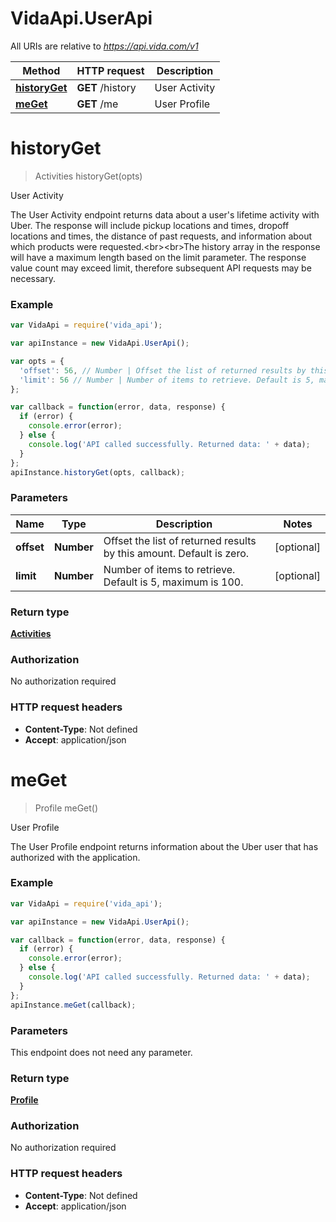 # VidaApi.UserApi

All URIs are relative to *https://api.vida.com/v1*

Method | HTTP request | Description
------------- | ------------- | -------------
[**historyGet**](UserApi.md#historyGet) | **GET** /history | User Activity
[**meGet**](UserApi.md#meGet) | **GET** /me | User Profile


<a name="historyGet"></a>
# **historyGet**
> Activities historyGet(opts)

User Activity

The User Activity endpoint returns data about a user&#39;s lifetime activity with Uber. The response will include pickup locations and times, dropoff locations and times, the distance of past requests, and information about which products were requested.&lt;br&gt;&lt;br&gt;The history array in the response will have a maximum length based on the limit parameter. The response value count may exceed limit, therefore subsequent API requests may be necessary.

### Example
```javascript
var VidaApi = require('vida_api');

var apiInstance = new VidaApi.UserApi();

var opts = { 
  'offset': 56, // Number | Offset the list of returned results by this amount. Default is zero.
  'limit': 56 // Number | Number of items to retrieve. Default is 5, maximum is 100.
};

var callback = function(error, data, response) {
  if (error) {
    console.error(error);
  } else {
    console.log('API called successfully. Returned data: ' + data);
  }
};
apiInstance.historyGet(opts, callback);
```

### Parameters

Name | Type | Description  | Notes
------------- | ------------- | ------------- | -------------
 **offset** | **Number**| Offset the list of returned results by this amount. Default is zero. | [optional] 
 **limit** | **Number**| Number of items to retrieve. Default is 5, maximum is 100. | [optional] 

### Return type

[**Activities**](Activities.md)

### Authorization

No authorization required

### HTTP request headers

 - **Content-Type**: Not defined
 - **Accept**: application/json

<a name="meGet"></a>
# **meGet**
> Profile meGet()

User Profile

The User Profile endpoint returns information about the Uber user that has authorized with the application.

### Example
```javascript
var VidaApi = require('vida_api');

var apiInstance = new VidaApi.UserApi();

var callback = function(error, data, response) {
  if (error) {
    console.error(error);
  } else {
    console.log('API called successfully. Returned data: ' + data);
  }
};
apiInstance.meGet(callback);
```

### Parameters
This endpoint does not need any parameter.

### Return type

[**Profile**](Profile.md)

### Authorization

No authorization required

### HTTP request headers

 - **Content-Type**: Not defined
 - **Accept**: application/json

